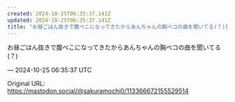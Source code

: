 ```yaml
---
created: 2024-10-25T06:35:37.141Z
updated: 2024-10-25T06:35:37.141Z
title: "お昼ごはん抜きで腹ぺこになってきたからあんちゃんの胸ペコの曲を聞いてる(？)[...]"
---
```


<p>お昼ごはん抜きで腹ぺこになってきたからあんちゃんの胸ペコの曲を聞いてる(？)</p>

&mdash; 2024-10-25 06:35:37 UTC

Original URL: https://mastodon.social/@sakuramochi0/113366672155529514
